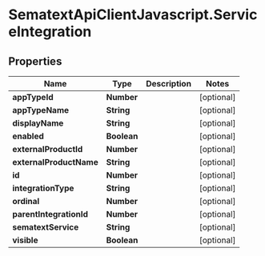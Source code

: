 # SematextApiClientJavascript.ServiceIntegration

## Properties

| Name                    | Type        | Description | Notes      |
| ----------------------- | ----------- | ----------- | ---------- |
| **appTypeId**           | **Number**  |             | [optional] |
| **appTypeName**         | **String**  |             | [optional] |
| **displayName**         | **String**  |             | [optional] |
| **enabled**             | **Boolean** |             | [optional] |
| **externalProductId**   | **Number**  |             | [optional] |
| **externalProductName** | **String**  |             | [optional] |
| **id**                  | **Number**  |             | [optional] |
| **integrationType**     | **String**  |             | [optional] |
| **ordinal**             | **Number**  |             | [optional] |
| **parentIntegrationId** | **Number**  |             | [optional] |
| **sematextService**     | **String**  |             | [optional] |
| **visible**             | **Boolean** |             | [optional] |
